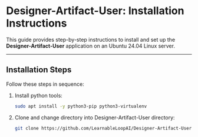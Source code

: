 # Designer-Artifact-User: Installation Instructions

This guide provides step-by-step instructions to install and set up the **Designer-Artifact-User** application on an Ubuntu 24.04 Linux server.

---

## Installation Steps

Follow these steps in sequence:

1. Install python tools:
   ```bash
   sudo apt install -y python3-pip python3-virtualenv

2. Clone and change directory into Designer-Artifact-User directory:
   ```bash
   git clone https://github.com/LearnableLoopAI/Designer-Artifact-User
